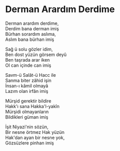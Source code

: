 # Derman Arardım Derdime

Derman arardım derdime,  
Derdim bana derman imiş  
Bürhan sorardım aslıma,  
Aslım bana bürhan imiş  

Sağ ü solu gözler idim,  
Ben dost yüzün görsem deyû  
Ben taşrada arar iken  
Ol can içinde can imiş  

Savm-ü Salât-ü Hacc ile  
Sanma biter zâhid işin  
İnsan-ı kâmil olmayâ  
Lazım olan irfân imiş  

Mürşid gerektir bildire  
Hakk'ı sana Hakka'l-yakîn  
Mürşidi olmayanların  
Bildikleri güman imiş  

İşit Niyazi'nin sözün,  
Bir nesne örtmez Hak yüzün  
Hak'dan ayan bir nesne yok,  
Gözsüzlere pinhan imiş  